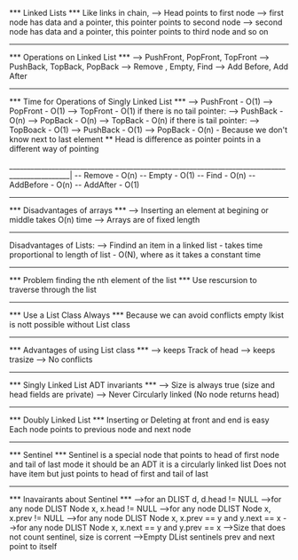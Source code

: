 *** Linked Lists ***
Like links in chain, 
--> Head points to first node
--> first node has data and a pointer, this pointer points to second node
--> second node has data and a pointer, this pointer points to third node and so on
________________________________________________________________________________________________
*** Operations on Linked List ***
--> PushFront, PopFront, TopFront
--> PushBack, TopBack, PopBack
--> Remove , Empty, Find
--> Add Before, Add After
________________________________________________________________________________________________
*** Time for Operations of Singly Linked List ***
--> PushFront - O(1)
--> PopFront - O(1)
--> TopFront - O(1)
if there is no tail pointer:
--> PushBack - O(n)
--> PopBack - O(n)
--> TopBack - O(n)
if there is tail pointer:
--> TopBoack - O(1)
--> PushBack - O(1)
--> PopBack - O(n) - Because we don't know next to last element
** Head is difference as pointer points in a different way of pointing

_______________________________________________________________________________________________|
-- Remove - O(n)
-- Empty - O(1)
-- Find - O(n)
-- AddBefore - O(n)
-- AddAfter - O(1)
_______________________________________________________________________________________________
*** Disadvantages of arrays ***
--> Inserting an element at begining or middle takes O(n) time
--> Arrays are of fixed length
____________________________________________________________________________________________________________________________________________________________________________________________
Disadvantages of Lists:
--> Findind an item in a linked list - takes time proportional to length of list - O(N), where as it takes a constant time
________________________________________________________________________________________________
*** Problem finding the nth element of the list ***
Use rescursion to traverse through the list
________________________________________________________________________________________________________________________________________________________________________________________________
*** Use a List Class Always ***
Because we can avoid conflicts
empty lkist is nott possible without List class
_______________________________________________________________________________________________
*** Advantages of using List class ***
--> keeps Track of head
--> keeps trasize
--> No conflicts
________________________________________________________________________________________________  
*** Singly Linked List ADT invariants ***
--> Size is always true (size and head fields are private)
--> Never Circularly linked (No node returns head)

_______________________________________________________________________________________________
*** Doubly Linked List ***
Inserting or Deleting at front and end is easy
Each node points to previous node and next node
_______________________________________________________________________________________________
*** Sentinel ***
Sentinel is a special node that points to head of first node and tail of last mode
it should be an ADT
it is a circularly linked list
Does not have item but just points to head of first and tail of last
_______________________________________________________________________________________________
*** Inavairants about Sentinel ***
-->for an DLIST d, d.head != NULL
-->for any node DLIST Node x, x.head != NULL
-->for any node DLIST Node x, x.prev != NULL
-->for any node DLIST Node x, x.prev == y and y.next == x
-->for any node DLIST Node x, x.next == y and y.prev == x
-->Size that does not count sentinel, size is corrent
-->Empty DList sentinels prev and next point to itself

